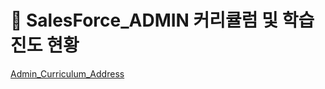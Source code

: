 # :school: SalesForce_ADMIN 커리큘럼 및 학습 진도 현황


[Admin_Curriculum_Address](https://trailhead.salesforce.com/ko/users/strailhead/trailmixes/prepare-for-your-salesforce-administrator-credential)


